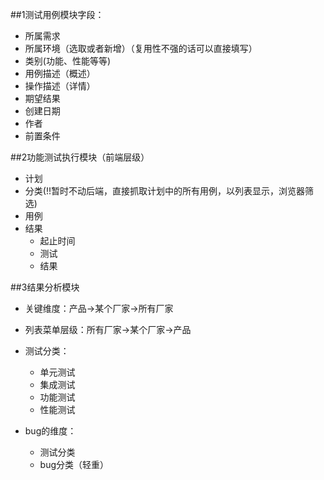 ##1测试用例模块字段：

- 所属需求
- 所属环境（选取或者新增）（复用性不强的话可以直接填写）
- 类别(功能、性能等等)
- 用例描述（概述）
- 操作描述（详情）
- 期望结果
- 创建日期
- 作者
- 前置条件



##2功能测试执行模块（前端层级）

- 计划
- 分类(!!暂时不动后端，直接抓取计划中的所有用例，以列表显示，浏览器筛选)
- 用例
- 结果
    - 起止时间
    - 测试
    - 结果

##3结果分析模块


- 关键维度：产品->某个厂家->所有厂家


- 列表菜单层级：所有厂家->某个厂家->产品


- 测试分类：
    - 单元测试
    - 集成测试
    - 功能测试
    - 性能测试

- bug的维度：
    - 测试分类
    - bug分类（轻重）